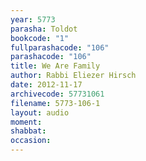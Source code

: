 ```yaml
---
year: 5773
parasha: Toldot
bookcode: "1"
fullparashacode: "106"
parashacode: "106"
title: We Are Family
author: Rabbi Eliezer Hirsch
date: 2012-11-17
archivecode: 57731061
filename: 5773-106-1
layout: audio
moment: 
shabbat: 
occasion: 
---
```

